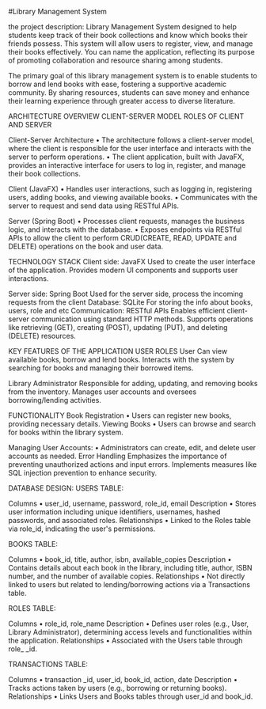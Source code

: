 #Library Management System


the project description:
Library Management System designed to help students keep track of their book collections and know which books their friends possess. This system will allow users to register, view, and manage their books effectively. You can name the application, reflecting its purpose of promoting collaboration and resource sharing among students.

The primary goal of this library management system is to enable students to borrow and lend books with ease, fostering a supportive academic community. By sharing resources, students can save money and enhance their learning experience through greater access to diverse literature.

ARCHITECTURE OVERVIEW
CLIENT-SERVER MODEL
ROLES OF CLIENT AND
SERVER

Client-Server Architecture
• The architecture follows a client-server model, where the client is responsible for the user interface and interacts with the server to perform operations.
• The client application, built with JavaFX, provides an interactive interface for users to log in, register, and manage their book collections.

Client (JavaFX)
• Handles user interactions, such as logging in, registering users, adding books, and viewing available books.
• Communicates with the server to request and send data using RESTful
APIs.

Server (Spring Boot)
• Processes client requests, manages the business logic, and interacts with the database.
• Exposes endpoints via RESTful APls to allow the client to perform CRUD(CREATE, READ, UPDATE and DELETE) operations on the book and user data.

TECHNOLOGY STACK
Client side: JavaFX
Used to create the user interface of the application.
Provides modern Ul components and supports user interactions.

Server side: Spring Boot
Used for the server side, process the incoming requests from the client
Database: SQLite
For storing the info about books, users, role and etc
Communication: RESTful
APIs
Enables efficient client-server communication using standard HTTP methods.
Supports operations like retrieving
(GET), creating (POST), updating (PUT), and deleting (DELETE) resources.

KEY FEATURES OF THE APPLICATION
USER ROLES
User
Can view available books, borrow and lend books.
Interacts with the system by searching for books and managing their borrowed items.

Library Administrator
Responsible for adding, updating, and removing books from the inventory.
Manages user accounts and oversees borrowing/lending activities.

FUNCTIONALITY
Book Registration
• Users can register new books, providing necessary details.
Viewing Books
• Users can browse and search for books within the library system.

Managing User Accounts:
• Administrators can create, edit, and delete user accounts as needed.
Error Handling
Emphasizes the importance of preventing unauthorized actions and input errors.
Implements measures like SQL injection prevention to enhance security.

DATABASE DESIGN:
USERS TABLE:

Columns
• user_id, username, password, role_id, email
Description
• Stores user information including unique identifiers, usernames, hashed passwords, and associated roles.
Relationships
• Linked to the Roles table via role_id, indicating the user's permissions.

BOOKS TABLE:

Columns
• book_id, title, author, isbn, available_copies
Description
• Contains details about each book in the library, including title, author, ISBN number, and the number of available copies.
Relationships
• Not directly linked to users but related to lending/borrowing actions via a Transactions table.

ROLES TABLE:

Columns
• role_id, role_name
Description
• Defines user roles (e.g., User, Library Administrator), determining access levels and functionalities within the application.
Relationships
• Associated with the Users table through role_ _id.

TRANSACTIONS TABLE:

Columns
• transaction _id, user_id, book_id, action, date
Description
• Tracks actions taken by users (e.g., borrowing or returning books).
Relationships
• Links Users and Books tables through user_id and book_id.